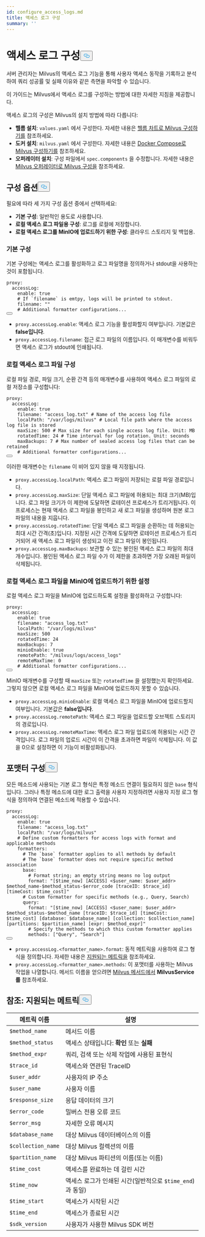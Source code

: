 ```yaml
---
id: configure_access_logs.md
title: 액세스 로그 구성
summary: ''
---
```

<h1 id="Configure-Access-Logs" class="common-anchor-header">액세스 로그 구성<button data-href="#Configure-Access-Logs" class="anchor-icon" translate="no">
      <svg translate="no"
        aria-hidden="true"
        focusable="false"
        height="20"
        version="1.1"
        viewBox="0 0 16 16"
        width="16"
      >
        <path
          fill="#0092E4"
          fill-rule="evenodd"
          d="M4 9h1v1H4c-1.5 0-3-1.69-3-3.5S2.55 3 4 3h4c1.45 0 3 1.69 3 3.5 0 1.41-.91 2.72-2 3.25V8.59c.58-.45 1-1.27 1-2.09C10 5.22 8.98 4 8 4H4c-.98 0-2 1.22-2 2.5S3 9 4 9zm9-3h-1v1h1c1 0 2 1.22 2 2.5S13.98 12 13 12H9c-.98 0-2-1.22-2-2.5 0-.83.42-1.64 1-2.09V6.25c-1.09.53-2 1.84-2 3.25C6 11.31 7.55 13 9 13h4c1.45 0 3-1.69 3-3.5S14.5 6 13 6z"
        ></path>
      </svg>
    </button></h1><p>서버 관리자는 Milvus의 액세스 로그 기능을 통해 사용자 액세스 동작을 기록하고 분석하여 쿼리 성공률 및 실패 이유와 같은 측면을 파악할 수 있습니다.</p>
<p>이 가이드는 Milvus에서 액세스 로그를 구성하는 방법에 대한 자세한 지침을 제공합니다.</p>
<p>액세스 로그의 구성은 Milvus의 설치 방법에 따라 다릅니다:</p>
<ul>
<li><strong>헬름 설치</strong>: <code translate="no">values.yaml</code> 에서 구성한다. 자세한 내용은 <a href="/docs/ko/configure-helm.md">헬름 차트로 Milvus 구성하기를</a> 참조하세요.</li>
<li><strong>도커 설치</strong>: <code translate="no">milvus.yaml</code> 에서 구성한다. 자세한 내용은 <a href="/docs/ko/configure-docker.md">Docker Compose로 Milvus 구성하기를</a> 참조하세요.</li>
<li><strong>오퍼레이터 설치</strong>: 구성 파일에서 <code translate="no">spec.components</code> 을 수정합니다. 자세한 내용은 <a href="/docs/ko/configure_operator.md">Milvus 오퍼레이터로 Milvus 구성을</a> 참조하세요.</li>
</ul>
<h2 id="Configuration-options" class="common-anchor-header">구성 옵션<button data-href="#Configuration-options" class="anchor-icon" translate="no">
      <svg translate="no"
        aria-hidden="true"
        focusable="false"
        height="20"
        version="1.1"
        viewBox="0 0 16 16"
        width="16"
      >
        <path
          fill="#0092E4"
          fill-rule="evenodd"
          d="M4 9h1v1H4c-1.5 0-3-1.69-3-3.5S2.55 3 4 3h4c1.45 0 3 1.69 3 3.5 0 1.41-.91 2.72-2 3.25V8.59c.58-.45 1-1.27 1-2.09C10 5.22 8.98 4 8 4H4c-.98 0-2 1.22-2 2.5S3 9 4 9zm9-3h-1v1h1c1 0 2 1.22 2 2.5S13.98 12 13 12H9c-.98 0-2-1.22-2-2.5 0-.83.42-1.64 1-2.09V6.25c-1.09.53-2 1.84-2 3.25C6 11.31 7.55 13 9 13h4c1.45 0 3-1.69 3-3.5S14.5 6 13 6z"
        ></path>
      </svg>
    </button></h2><p>필요에 따라 세 가지 구성 옵션 중에서 선택하세요:</p>
<ul>
<li><strong>기본 구성</strong>: 일반적인 용도로 사용합니다.</li>
<li><strong>로컬 액세스 로그 파일용 구성</strong>: 로그를 로컬에 저장합니다.</li>
<li><strong>로컬 액세스 로그를 MinIO에 업로드하기 위한 구성</strong>: 클라우드 스토리지 및 백업용.</li>
</ul>
<h3 id="Base-config" class="common-anchor-header">기본 구성</h3><p>기본 구성에는 액세스 로그를 활성화하고 로그 파일명을 정의하거나 stdout을 사용하는 것이 포함됩니다.</p>
<pre><code translate="no" class="language-yaml">proxy:
  accessLog:
    <span class="hljs-built_in">enable</span>: <span class="hljs-literal">true</span>
    <span class="hljs-comment"># If `filename` is emtpy, logs will be printed to stdout.</span>
    filename: <span class="hljs-string">&quot;&quot;</span>
    <span class="hljs-comment"># Additional formatter configurations...</span>
<button class="copy-code-btn"></button></code></pre>
<ul>
<li><code translate="no">proxy.accessLog.enable</code>: 액세스 로그 기능을 활성화할지 여부입니다. 기본값은 <strong>false입니다</strong>.</li>
<li><code translate="no">proxy.accessLog.filename</code>: 접근 로그 파일의 이름입니다. 이 매개변수를 비워두면 액세스 로그가 stdout에 인쇄됩니다.</li>
</ul>
<h3 id="Config-for-local-access-log-files" class="common-anchor-header">로컬 액세스 로그 파일 구성</h3><p>로컬 파일 경로, 파일 크기, 순환 간격 등의 매개변수를 사용하여 액세스 로그 파일의 로컬 저장소를 구성합니다:</p>
<pre><code translate="no" class="language-yaml">proxy:
  accessLog:
    enable: true
    filename: <span class="hljs-string">&quot;access_log.txt&quot;</span> <span class="hljs-comment"># Name of the access log file</span>
    localPath: <span class="hljs-string">&quot;/var/logs/milvus&quot;</span> <span class="hljs-comment"># Local file path where the access log file is stored</span>
    maxSize: <span class="hljs-number">500</span> <span class="hljs-comment"># Max size for each single access log file. Unit: MB</span>
    rotatedTime: <span class="hljs-number">24</span> <span class="hljs-comment"># Time interval for log rotation. Unit: seconds</span>
    maxBackups: <span class="hljs-number">7</span> <span class="hljs-comment"># Max number of sealed access log files that can be retained</span>
    <span class="hljs-comment"># Additional formatter configurations...</span>
<button class="copy-code-btn"></button></code></pre>
<p>이러한 매개변수는 <code translate="no">filename</code> 이 비어 있지 않을 때 지정됩니다.</p>
<ul>
<li><code translate="no">proxy.accessLog.localPath</code>: 액세스 로그 파일이 저장되는 로컬 파일 경로입니다.</li>
<li><code translate="no">proxy.accessLog.maxSize</code>: 단일 액세스 로그 파일에 허용되는 최대 크기(MB)입니다. 로그 파일 크기가 이 제한에 도달하면 로테이션 프로세스가 트리거됩니다. 이 프로세스는 현재 액세스 로그 파일을 봉인하고 새 로그 파일을 생성하며 원본 로그 파일의 내용을 지웁니다.</li>
<li><code translate="no">proxy.accessLog.rotatedTime</code>: 단일 액세스 로그 파일을 순환하는 데 허용되는 최대 시간 간격(초)입니다. 지정된 시간 간격에 도달하면 로테이션 프로세스가 트리거되어 새 액세스 로그 파일이 생성되고 이전 로그 파일이 봉인됩니다.</li>
<li><code translate="no">proxy.accessLog.maxBackups</code>: 보관할 수 있는 봉인된 액세스 로그 파일의 최대 개수입니다. 봉인된 액세스 로그 파일 수가 이 제한을 초과하면 가장 오래된 파일이 삭제됩니다.</li>
</ul>
<h3 id="Config-for-uploading-local-access-log-files-to-MinIO" class="common-anchor-header">로컬 액세스 로그 파일을 MinIO에 업로드하기 위한 설정</h3><p>로컬 액세스 로그 파일을 MinIO에 업로드하도록 설정을 활성화하고 구성합니다:</p>
<pre><code translate="no" class="language-yaml">proxy:
  accessLog:
    <span class="hljs-built_in">enable</span>: <span class="hljs-literal">true</span>
    filename: <span class="hljs-string">&quot;access_log.txt&quot;</span>
    localPath: <span class="hljs-string">&quot;/var/logs/milvus&quot;</span>
    maxSize: 500
    rotatedTime: 24 
    maxBackups: 7
    minioEnable: <span class="hljs-literal">true</span>
    remotePath: <span class="hljs-string">&quot;/milvus/logs/access_logs&quot;</span>
    remoteMaxTime: 0
    <span class="hljs-comment"># Additional formatter configurations...</span>
<button class="copy-code-btn"></button></code></pre>
<p>MinIO 매개변수를 구성할 때 <code translate="no">maxSize</code> 또는 <code translate="no">rotatedTime</code> 을 설정했는지 확인하세요. 그렇지 않으면 로컬 액세스 로그 파일을 MinIO에 업로드하지 못할 수 있습니다.</p>
<ul>
<li><code translate="no">proxy.accessLog.minioEnable</code>: 로컬 액세스 로그 파일을 MinIO에 업로드할지 여부입니다. 기본값은 <strong>false입니다</strong>.</li>
<li><code translate="no">proxy.accessLog.remotePath</code>: 액세스 로그 파일을 업로드할 오브젝트 스토리지의 경로입니다.</li>
<li><code translate="no">proxy.accessLog.remoteMaxTime</code>: 액세스 로그 파일 업로드에 허용되는 시간 간격입니다. 로그 파일의 업로드 시간이 이 간격을 초과하면 파일이 삭제됩니다. 이 값을 0으로 설정하면 이 기능이 비활성화됩니다.</li>
</ul>
<h2 id="Formatter-config" class="common-anchor-header">포맷터 구성<button data-href="#Formatter-config" class="anchor-icon" translate="no">
      <svg translate="no"
        aria-hidden="true"
        focusable="false"
        height="20"
        version="1.1"
        viewBox="0 0 16 16"
        width="16"
      >
        <path
          fill="#0092E4"
          fill-rule="evenodd"
          d="M4 9h1v1H4c-1.5 0-3-1.69-3-3.5S2.55 3 4 3h4c1.45 0 3 1.69 3 3.5 0 1.41-.91 2.72-2 3.25V8.59c.58-.45 1-1.27 1-2.09C10 5.22 8.98 4 8 4H4c-.98 0-2 1.22-2 2.5S3 9 4 9zm9-3h-1v1h1c1 0 2 1.22 2 2.5S13.98 12 13 12H9c-.98 0-2-1.22-2-2.5 0-.83.42-1.64 1-2.09V6.25c-1.09.53-2 1.84-2 3.25C6 11.31 7.55 13 9 13h4c1.45 0 3-1.69 3-3.5S14.5 6 13 6z"
        ></path>
      </svg>
    </button></h2><p>모든 메소드에 사용되는 기본 로그 형식은 특정 메소드 연결이 필요하지 않은 <code translate="no">base</code> 형식입니다. 그러나 특정 메소드에 대한 로그 출력을 사용자 지정하려면 사용자 지정 로그 형식을 정의하여 연결된 메소드에 적용할 수 있습니다.</p>
<pre><code translate="no" class="language-yaml">proxy:
  accessLog:
    <span class="hljs-built_in">enable</span>: <span class="hljs-literal">true</span>
    filename: <span class="hljs-string">&quot;access_log.txt&quot;</span>
    localPath: <span class="hljs-string">&quot;/var/logs/milvus&quot;</span>
    <span class="hljs-comment"># Define custom formatters for access logs with format and applicable methods</span>
    formatters:
      <span class="hljs-comment"># The `base` formatter applies to all methods by default</span>
      <span class="hljs-comment"># The `base` formatter does not require specific method association</span>
      base: 
        <span class="hljs-comment"># Format string; an empty string means no log output</span>
        format: <span class="hljs-string">&quot;[<span class="hljs-variable">$time_now</span>] [ACCESS] &lt;<span class="hljs-variable">$user_name</span>: <span class="hljs-variable">$user_addr</span>&gt; <span class="hljs-variable">$method_name</span>-<span class="hljs-variable">$method_status</span>-<span class="hljs-variable">$error_code</span> [traceID: <span class="hljs-variable">$trace_id</span>] [timeCost: <span class="hljs-variable">$time_cost</span>]&quot;</span>
      <span class="hljs-comment"># Custom formatter for specific methods (e.g., Query, Search)</span>
      query: 
        format: <span class="hljs-string">&quot;[<span class="hljs-variable">$time_now</span>] [ACCESS] &lt;<span class="hljs-variable">$user_name</span>: <span class="hljs-variable">$user_addr</span>&gt; <span class="hljs-variable">$method_status</span>-<span class="hljs-variable">$method_name</span> [traceID: <span class="hljs-variable">$trace_id</span>] [timeCost: <span class="hljs-variable">$time_cost</span>] [database: <span class="hljs-variable">$database_name</span>] [collection: <span class="hljs-variable">$collection_name</span>] [partitions: <span class="hljs-variable">$partition_name</span>] [expr: <span class="hljs-variable">$method_expr</span>]&quot;</span>
        <span class="hljs-comment"># Specify the methods to which this custom formatter applies</span>
        methods: [<span class="hljs-string">&quot;Query&quot;</span>, <span class="hljs-string">&quot;Search&quot;</span>]
<button class="copy-code-btn"></button></code></pre>
<ul>
<li><code translate="no">proxy.accessLog.&lt;formatter_name&gt;.format</code>: 동적 메트릭을 사용하여 로그 형식을 정의합니다. 자세한 내용은 <a href="#reference-supported-metrics">지원되는 메트릭을</a> 참조하세요.</li>
<li><code translate="no">proxy.accessLog.&lt;formatter_name&gt;.methods</code>: 이 포맷터를 사용하는 Milvus 작업을 나열합니다. 메서드 이름을 얻으려면 <a href="https://github.com/milvus-io/milvus-proto/blob/master/proto/milvus.proto">Milvus 메서드에서</a> <strong>MilvusService를</strong> 참조하세요.</li>
</ul>
<h2 id="Reference-Supported-metrics" class="common-anchor-header">참조: 지원되는 메트릭<button data-href="#Reference-Supported-metrics" class="anchor-icon" translate="no">
      <svg translate="no"
        aria-hidden="true"
        focusable="false"
        height="20"
        version="1.1"
        viewBox="0 0 16 16"
        width="16"
      >
        <path
          fill="#0092E4"
          fill-rule="evenodd"
          d="M4 9h1v1H4c-1.5 0-3-1.69-3-3.5S2.55 3 4 3h4c1.45 0 3 1.69 3 3.5 0 1.41-.91 2.72-2 3.25V8.59c.58-.45 1-1.27 1-2.09C10 5.22 8.98 4 8 4H4c-.98 0-2 1.22-2 2.5S3 9 4 9zm9-3h-1v1h1c1 0 2 1.22 2 2.5S13.98 12 13 12H9c-.98 0-2-1.22-2-2.5 0-.83.42-1.64 1-2.09V6.25c-1.09.53-2 1.84-2 3.25C6 11.31 7.55 13 9 13h4c1.45 0 3-1.69 3-3.5S14.5 6 13 6z"
        ></path>
      </svg>
    </button></h2><table>
<thead>
<tr><th>메트릭 이름</th><th>설명</th></tr>
</thead>
<tbody>
<tr><td><code translate="no">$method_name</code></td><td>메서드 이름</td></tr>
<tr><td><code translate="no">$method_status</code></td><td>액세스 상태입니다: <strong>확인</strong> 또는 <strong>실패</strong></td></tr>
<tr><td><code translate="no">$method_expr</code></td><td>쿼리, 검색 또는 삭제 작업에 사용된 표현식</td></tr>
<tr><td><code translate="no">$trace_id</code></td><td>액세스와 연관된 TraceID</td></tr>
<tr><td><code translate="no">$user_addr</code></td><td>사용자의 IP 주소</td></tr>
<tr><td><code translate="no">$user_name</code></td><td>사용자 이름</td></tr>
<tr><td><code translate="no">$response_size</code></td><td>응답 데이터의 크기</td></tr>
<tr><td><code translate="no">$error_code</code></td><td>밀버스 전용 오류 코드</td></tr>
<tr><td><code translate="no">$error_msg</code></td><td>자세한 오류 메시지</td></tr>
<tr><td><code translate="no">$database_name</code></td><td>대상 Milvus 데이터베이스의 이름</td></tr>
<tr><td><code translate="no">$collection_name</code></td><td>대상 Milvus 컬렉션의 이름</td></tr>
<tr><td><code translate="no">$partition_name</code></td><td>대상 Milvus 파티션의 이름(또는 이름)</td></tr>
<tr><td><code translate="no">$time_cost</code></td><td>액세스를 완료하는 데 걸린 시간</td></tr>
<tr><td><code translate="no">$time_now</code></td><td>액세스 로그가 인쇄된 시간(일반적으로 <code translate="no">$time_end</code>)과 동일)</td></tr>
<tr><td><code translate="no">$time_start</code></td><td>액세스가 시작된 시간</td></tr>
<tr><td><code translate="no">$time_end</code></td><td>액세스가 종료된 시간</td></tr>
<tr><td><code translate="no">$sdk_version</code></td><td>사용자가 사용한 Milvus SDK 버전</td></tr>
</tbody>
</table>
